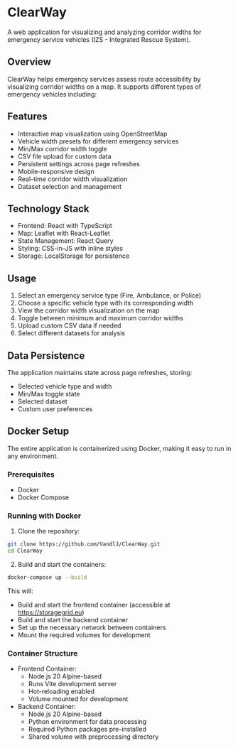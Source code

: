 # ClearWay

A web application for visualizing and analyzing corridor widths for emergency service vehicles (IZS - Integrated Rescue System).

## Overview

ClearWay helps emergency services assess route accessibility by visualizing corridor widths on a map. It supports different types of emergency vehicles including:

## Features

- Interactive map visualization using OpenStreetMap
- Vehicle width presets for different emergency services
- Min/Max corridor width toggle
- CSV file upload for custom data
- Persistent settings across page refreshes
- Mobile-responsive design
- Real-time corridor width visualization
- Dataset selection and management

## Technology Stack

- Frontend: React with TypeScript
- Map: Leaflet with React-Leaflet
- State Management: React Query
- Styling: CSS-in-JS with inline styles
- Storage: LocalStorage for persistence

## Usage

1. Select an emergency service type (Fire, Ambulance, or Police)
2. Choose a specific vehicle type with its corresponding width
3. View the corridor width visualization on the map
4. Toggle between minimum and maximum corridor widths
5. Upload custom CSV data if needed
6. Select different datasets for analysis

## Data Persistence

The application maintains state across page refreshes, storing:
- Selected vehicle type and width
- Min/Max toggle state
- Selected dataset
- Custom user preferences

## Docker Setup

The entire application is containerized using Docker, making it easy to run in any environment.

### Prerequisites

- Docker
- Docker Compose

### Running with Docker

1. Clone the repository:

```bash
git clone https://github.com/VandlJ/ClearWay.git
cd ClearWay
```

2. Build and start the containers:

```bash
docker-compose up --build
```

This will:

- Build and start the frontend container (accessible at https://storagegrid.eu)
- Build and start the backend container
- Set up the necessary network between containers
- Mount the required volumes for development

### Container Structure
- Frontend Container:
    - Node.js 20 Alpine-based
    - Runs Vite development server
    - Hot-reloading enabled
    - Volume mounted for development
- Backend Container:
    - Node.js 20 Alpine-based
    - Python environment for data processing
    - Required Python packages pre-installed
    - Shared volume with preprocessing directory
